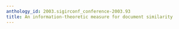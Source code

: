 ```yaml
---
anthology_id: 2003.sigirconf_conference-2003.93
title: An information-theoretic measure for document similarity
---
```

